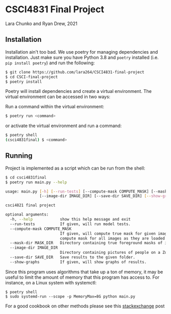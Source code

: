# CSCI4831 Final Project

Lara Chunko and Ryan Drew, 2021


## Installation

Installation ain't too bad. We use poetry for managing dependencies and 
installation. Just make sure you have Python 3.8 and ``poetry`` 
installed (i.e. ``pip install poetry``) and run the following:

```bash
$ git clone https://github.com/lara264/CSCI4831-final-project
$ cd CSCI-final-project
$ poetry install
```

Poetry will install dependencies and create a virtual environment.
The virtual environment can be accessed in two ways:

Run a command within the virtual environment:
```bash
$ poetry run <command>
```

or activate the virtual environment and run a command:

```bash
$ poetry shell
(csci4831final) $ <command>
```

## Running

Project is implemented as a script which can be run from the shell:

```bash
$ cd csci4831final
$ poetry run main.py --help

usage: main.py [-h] [--run-tests] [--compute-mask COMPUTE_MASK] [--mask-dir MASK_DIR]
               [--image-dir IMAGE_DIR] [--save-dir SAVE_DIR] [--show-graphs]

csci4821 final project

optional arguments:
  -h, --help            show this help message and exit
  --run-tests           If given, will run model tests.
  --compute-mask COMPUTE_MASK
                        If given, will compute true mask for given image. If 'ALL' isgiven, then will
                        compute mask for all images as they are loaded
  --mask-dir MASK_DIR   Directory containing true foreground masks of images inimage-dir.
  --image-dir IMAGE_DIR
                        Directory containing pictures of people on a Zoom call.
  --save-dir SAVE_DIR   Save results to the given folder.
  --show-graphs         If given, will show graphs of results.
```

Since this program uses algorithms that take up a ton of memory, it
may be useful to limit the amount of memory that this program has
access to. For instance, on a Linux system with systemctl:

```
$ poetry shell
$ sudo systemd-run --scope -p MemoryMax=8G python main.py
```

For a good cookbook on other methods please see this [stackexchange](https://unix.stackexchange.com/questions/44985/limit-memory-usage-for-a-single-linux-process) post

